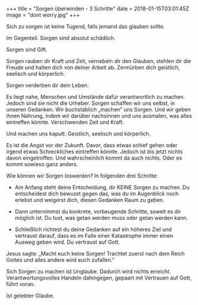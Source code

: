 +++
title = "Sorgen überwinden - 3 Schritte"
date = 2018-01-15T03:01:45Z
image = "dont worry.jpg"
+++

Sich zu sorgen ist keine Tugend, falls jemand das glauben sollte.

Im Gegenteil. Sorgen sind absolut schädlich. 

Sorgen sind Gift.

Sorgen rauben dir Kraft und Zeit, vernebeln dir den Glauben, stehlen dir die 
Freude und halten dich von deiner Arbeit ab. Zermürben dich geistlich, seelisch und körperlich.

Sorgen verderben dir dein Leben.

Es liegt nahe, Menschen und Umstände dafür verantwortlich zu machen. Jedoch sind 
sie nicht die Urheber. Sorgen schaffen wir uns selbst, in unseren Gedanken. Wir 
buchstäblich „machen” uns Sorgen. Und wir geben ihnen Nahrung, indem wir darüber 
nachsinnen und uns ausmalen, was alles eintreffen könnte. Verschwenden Zeit und Kraft.

Und machen uns kaputt. Geistlich, seelisch und körperlich.

Es ist die Angst vor der Zukunft. Davor, dass etwas schief gehen oder irgend etwas 
Schreckliches eintreffen könnte. Jedoch ist bis jetzt nichts davon eingetroffen. Und 
wahrscheinlich kommt da auch nichts. Oder es kommt sowieso ganz anders.

Wie können wir Sorgen loswerden? In folgenden drei Schritte:

- Am Anfang steht deine Entscheidung, dir KEINE Sorgen zu machen. Du entscheidest dich 
bewusst gegen das, was du im Augenblick noch erlebst und weigerst dich, diesen Gedanken 
Raum zu geben.

- Dann unternimmst du konkrete, vorbeugende Schritte, soweit es dir möglich ist. Du tust, 
was getan werden muss oder getan werden kann.

- Schließlich richtest du deine Gedanken auf ein höheres Ziel und vertraust darauf, dass es im Falle einer Katastrophe immer einen Ausweg geben wird. Du vertraust auf Gott.

Jesus sagte:  „Macht euch keine Sorgen! Trachtet zuerst nach dem Reich Gottes und alles andere wird euch zufallen.”

Sich Sorgen zu machen ist Unglaube. Dadurch wird nichts erreicht. Verantwortungsvolles Handeln dahingegen, gepaart mit Vertrauen auf Gott, führt voran.

Ist gelebter Glaube.